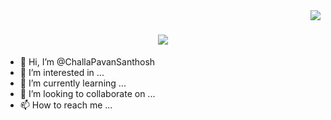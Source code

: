 <img align="right" src="https://visito-badge.laobi.icu/badge?page_id=ChallaPavanSanthosh.ChallaPavanSanthosh" />

<h1 align="center">
       <img src="https://readme-typing-svg.herokuapp.com/?
font=Righteous&size=35&center=true&vCenter=true&width=500&height=70&duration=4000&lines=Hi+There!;+I'm+Pavan+Santhosh;"/>
</h1>


- 👋 Hi, I’m @ChallaPavanSanthosh
- 👀 I’m interested in ...
- 🌱 I’m currently learning ...
- 💞️ I’m looking to collaborate on ...
- 📫 How to reach me ...

<!---
ChallaPavanSanthosh/ChallaPavanSanthosh is a ✨ special ✨ repository because its `README.md` (this file) appears on your GitHub profile.
You can click the Preview link to take a look at your changes.
--->
